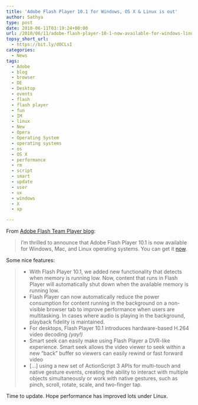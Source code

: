 ```yaml
---
title: 'Adobe Flash Player 10.1 for Windows, OS X & Linux is out'
author: Sathya
type: post
date: 2010-06-11T03:19:24+00:00
url: /2010/06/11/adobe-flash-player-10-1-now-available-for-windows-linux-os-x/
topsy_short_url:
  - https://bit.ly/d0CLsI
categories:
  - News
tags:
  - Adobe
  - blog
  - browser
  - DE
  - Desktop
  - events
  - flash
  - flash player
  - fun
  - IM
  - linux
  - New
  - Opera
  - Operating System
  - operating systems
  - os
  - OS X
  - performance
  - rm
  - script
  - smart
  - update
  - user
  - ux
  - windows
  - X
  - xp

---
```

From [Adobe Flash Team Player blog][1]:

> I&#8217;m thrilled to announce that Adobe Flash Player 10.1 is now available for Windows, Mac, and Linux operating systems. You can get it [now][2].

Some nice features:

>   * With Flash Player 10.1, we added new functionality that detects when memory is running low. Now, content that runs in Flash Player will automatically shut down when the available memory is running low.
>   * Flash Player can now automatically reduce the power consumption for content running in the background on a non-visible browser tab to improve performance when users are multitasking. In cases where audio is playing in the background, playback fidelity is maintained.
>   * For desktops, Flash Player 10.1 introduces hardware-based H.264 video decoding _(yay!)_
>   * Smart seek can easily make using Flash Player a DVR-like experience. Smart seek allows the video viewer to seek within a new &#8220;back&#8221; buffer so viewers can easily rewind or fast forward video
>   * [&#8230;] using a new set of ActionScript 3 APIs for multi-touch and native gesture events, creating the ability to interact with multiple objects simultaneously or work with native gestures, such as pinch, scroll, rotate, scale, and two-finger tap.

Time to update. Hope performance has improved lots under Linux.

 [1]: https://blogs.adobe.com/flashplayer/2010/06/flash_player_101_now_available.html
 [2]: https://get.adobe.com/flashplayer/
